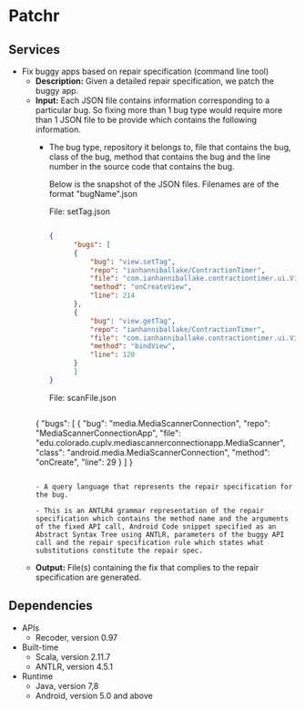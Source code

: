 # Patchr
## Services

- Fix buggy apps based on repair specification (command line tool)
  - **Description:** Given a detailed repair specification, we patch the buggy app. 
  - **Input:** Each JSON file contains information corresponding to a particular bug. So fixing more than 1 bug type would require more than 1 JSON file to be provide which contains the following information.
    - The bug type, repository it belongs to, file that contains the bug, class of the bug, method that contains the bug and the line number in the source code that contains the bug.

      Below is the snapshot of the JSON files. Filenames are of the format "bugName".json

      File: setTag.json

      ```json

      {
			"bugs": [
			{
				"bug": "view.setTag",
				"repo": "ianhanniballake/ContractionTimer",
				"file": "com.ianhanniballake.contractiontimer.ui.ViewFragment",
				"method": "onCreateView",
				"line": 214
			},
			{
				"bug": "view.getTag",
				"repo": "ianhanniballake/ContractionTimer",
				"file": "com.ianhanniballake.contractiontimer.ui.ViewFragment",
				"method": "bindView",
				"line": 120 
			}
			]
      }
      ```
  
      File: scanFile.json

      ```json

	{
			"bugs": [
			{
				"bug": "media.MediaScannerConnection",
  				"repo": "MediaScannerConnectionApp",
  				"file": "edu.colorado.cuplv.mediascannerconnectionapp.MediaScanner",
  				"class": "android.media.MediaScannerConnection",
  				"method": "onCreate",
  				"line": 29
			}
			]
	}
      ```

    - A query language that represents the repair specification for the bug. 
      
      - This is an ANTLR4 grammar representation of the repair specification which contains the method name and the arguments of the fixed API call, Android Code snippet specified as an Abstract Syntax Tree using ANTLR, parameters of the buggy API call and the repair specification rule which states what substitutions constitute the repair spec.
  
  - **Output:** File(s) containing the fix that complies to the repair specification are generated.

## Dependencies

- APIs
  - Recoder, version 0.97
- Built-time
  - Scala, version 2.11.7
  - ANTLR, version 4.5.1
- Runtime
  - Java, version 7,8
  - Android, version 5.0 and above  
